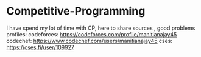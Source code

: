 # Competitive-Programming
I have spend my lot of time with CP, here to share sources , good problems
profiles:
    codeforces: https://codeforces.com/profile/manitianajay45
    codechef: https://www.codechef.com/users/manitianajay45
    cses: https://cses.fi/user/109927
   
